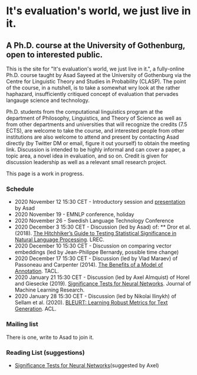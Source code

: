# It's evaluation's world, we just live in it.
## A Ph.D. course at the University of Gothenburg, open to interested public.

This is the site for "It's evaluation's world, we just live in it.", a fully-online Ph.D. course taught by Asad Sayeed at the University of Gothenburg via the Centre for Linguistic Theory and Studies in Probability (CLASP).  The point of the course, in a nutshell, is to take a somewhat wry look at the rather haphazard, insufficiently critiqued concept of evaluation that pervades langauge science and technology.  

Ph.D. students from the computational linguistics program at the department of Philosophy, Linguistics, and Theory of Science as well as from other departments and universities that will recognize the credits (7.5 ECTS), are welcome to take the course, and interested people from other institutions are also welcome to attend and present by contacting Asad directly (by Twitter DM or email, figure it out yourself) to obtain the meeting link.  Discussion is intended to be highly informal and can cover a paper, a topic area, a novel idea in evaluation, and so on.  Credit is given for discussion leadership as well as a relevant small research project.

This page is a work in progress.

### Schedule
* 2020 November 12 15:30 CET - Introductory session and [presentation](intro.pdf) by Asad
* 2020 November 19 - EMNLP conference, holiday
* 2020 November 26 - Swedish Language Technology Conference
* 2020 December 3 15:30 CET - Discussion (led by Asad) of:
** Dror et al. (2018). [The Hitchhiker’s Guide to Testing Statistical Significance in Natural Language Processing](https://www.aclweb.org/anthology/P18-1128/). LREC.
* 2020 December 10 15:30 CET - Discussion on comparing vector embeddings (led by Jean-Philippe Bernardy, possible time change)
* 2020 December 17 15:30 CET - Discussion (led by Vlad Maraev) of Passoneau and Carpenter (2014). [The Benefits of a Model of Annotation](https://www.aclweb.org/anthology/Q14-1025/). TACL.
* 2020 January 21 15:30 CET - Discussion (led by Axel Almquist) of Horel and Giesecke (2019). [Significance Tests for Neural Networks](https://arxiv.org/abs/1902.06021). Journal of Machine Learning Research.
* 2020 January 28 15:30 CET - Discussion (led by Nikolai Ilinykh) of Sellam et al. (2020). [BLEURT: Learning Robust Metrics for Text Generation](https://www.aclweb.org/anthology/2020.acl-main.704/). ACL.

### Mailing list

There is one, write to Asad to join it.

### Reading List (suggestions)

* [Significance Tests for Neural Networks](https://arxiv.org/abs/1902.06021)(suggested by Axel)
